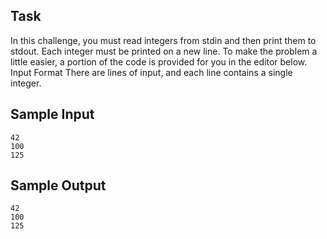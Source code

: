 ## Task
In this challenge, you must read  integers from stdin and then print them to stdout. Each integer must be printed on a new line. To make the problem a little easier, a portion of the code is provided for you in the editor below.
Input Format
There are  lines of input, and each line contains a single integer.
## Sample Input
```text
42
100
125
```

## Sample Output
```text
42
100
125
```
